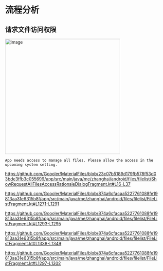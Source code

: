 # 流程分析


## 请求文件访问权限

<img width="378" alt="image" src="https://user-images.githubusercontent.com/10363352/159220192-51a5438c-a8e7-4093-9948-0f3fa9cecc57.png">


```
App needs access to manage all files. Please allow the access in the upcoming system setting.
```

https://github.com/Goooler/MaterialFiles/blob/23c07b5189d179fb578f53d03bde3ffb3c055699/app/src/main/java/me/zhanghai/android/files/filelist/ShowRequestAllFilesAccessRationaleDialogFragment.kt#L16-L37

https://github.com/Goooler/MaterialFiles/blob/874a6cfacaa5227761088fe19813aa31e6315b8f/app/src/main/java/me/zhanghai/android/files/filelist/FileListFragment.kt#L1271-L1291

https://github.com/Goooler/MaterialFiles/blob/874a6cfacaa5227761088fe19813aa31e6315b8f/app/src/main/java/me/zhanghai/android/files/filelist/FileListFragment.kt#L1293-L1295

https://github.com/Goooler/MaterialFiles/blob/874a6cfacaa5227761088fe19813aa31e6315b8f/app/src/main/java/me/zhanghai/android/files/filelist/FileListFragment.kt#L1338-L1349

https://github.com/Goooler/MaterialFiles/blob/874a6cfacaa5227761088fe19813aa31e6315b8f/app/src/main/java/me/zhanghai/android/files/filelist/FileListFragment.kt#L1297-L1302
